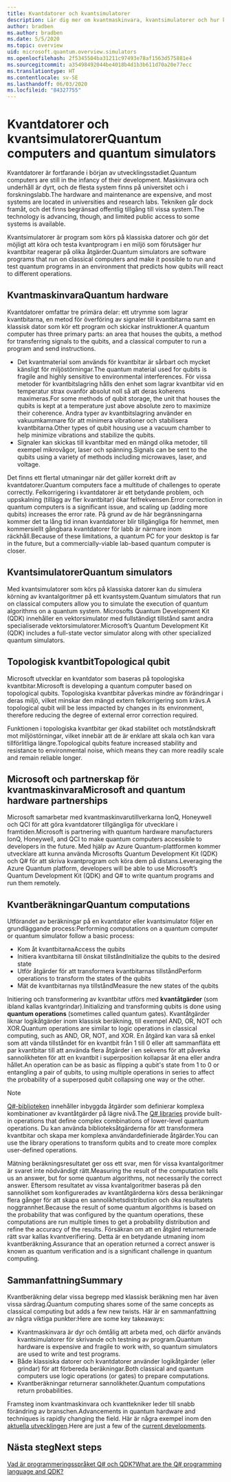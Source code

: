 ```yaml
---
title: Kvantdatorer och kvantsimulatorer
description: Lär dig mer om kvantmaskinvara, kvantsimulatorer och hur kvantåtgärder fungerar.
author: bradben
ms.author: bradben
ms.date: 5/5/2020
ms.topic: overview
uid: microsoft.quantum.overview.simulators
ms.openlocfilehash: 2f5345504ba31211c97493e78af1563d575881e4
ms.sourcegitcommit: a35498492044be4018b4d1b3b611d70a20e77ecc
ms.translationtype: HT
ms.contentlocale: sv-SE
ms.lasthandoff: 06/03/2020
ms.locfileid: "84327755"
---
```

# <a name="quantum-computers-and-quantum-simulators"></a><span data-ttu-id="d4ce4-103">Kvantdatorer och kvantsimulatorer</span><span class="sxs-lookup"><span data-stu-id="d4ce4-103">Quantum computers and quantum simulators</span></span>

<span data-ttu-id="d4ce4-104">Kvantdatorer är fortfarande i början av utvecklingsstadiet.</span><span class="sxs-lookup"><span data-stu-id="d4ce4-104">Quantum computers are still in the infancy of their development.</span></span> <span data-ttu-id="d4ce4-105">Maskinvara och underhåll är dyrt, och de flesta system finns på universitet och i forskningslabb.</span><span class="sxs-lookup"><span data-stu-id="d4ce4-105">The hardware and maintenance are expensive, and most systems are located in universities and research labs.</span></span> <span data-ttu-id="d4ce4-106">Tekniken går dock framåt, och det finns begränsad offentlig tillgång till vissa system.</span><span class="sxs-lookup"><span data-stu-id="d4ce4-106">The technology is advancing, though, and limited public access to some systems is available.</span></span>

<span data-ttu-id="d4ce4-107">Kvantsimulatorer är program som körs på klassiska datorer och gör det möjligt att köra och testa kvantprogram i en miljö som förutsäger hur kvantbitar reagerar på olika åtgärder.</span><span class="sxs-lookup"><span data-stu-id="d4ce4-107">Quantum simulators are software programs that run on classical computers and make it possible to run and test quantum programs in an environment that predicts how qubits will react to different operations.</span></span>

## <a name="quantum-hardware"></a><span data-ttu-id="d4ce4-108">Kvantmaskinvara</span><span class="sxs-lookup"><span data-stu-id="d4ce4-108">Quantum hardware</span></span>

<span data-ttu-id="d4ce4-109">Kvantdatorer omfattar tre primära delar: ett utrymme som lagrar kvantbitarna, en metod för överföring av signaler till kvantbitarna samt en klassisk dator som kör ett program och skickar instruktioner.</span><span class="sxs-lookup"><span data-stu-id="d4ce4-109">A quantum computer has three primary parts: an area that houses the qubits, a method for transferring signals to the qubits, and a classical computer to run a program and send instructions.</span></span>

- <span data-ttu-id="d4ce4-110">Det kvantmaterial som används för kvantbitar är sårbart och mycket känsligt för miljöstörningar.</span><span class="sxs-lookup"><span data-stu-id="d4ce4-110">The quantum material used for qubits is fragile and highly sensitive to environmental interferences.</span></span> <span data-ttu-id="d4ce4-111">För vissa metoder för kvantbitslagring hålls den enhet som lagrar kvantbitar vid en temperatur strax ovanför absolut noll så att deras koherens maximeras.</span><span class="sxs-lookup"><span data-stu-id="d4ce4-111">For some methods of qubit storage, the unit that houses the qubits is kept at a temperature just above absolute zero to maximize their coherence.</span></span> <span data-ttu-id="d4ce4-112">Andra typer av kvantbitslagring använder en vakuumkammare för att minimera vibrationer och stabilisera kvantbitarna.</span><span class="sxs-lookup"><span data-stu-id="d4ce4-112">Other types of qubit housing use a vacuum chamber to help minimize vibrations and stabilize the qubits.</span></span>  
- <span data-ttu-id="d4ce4-113">Signaler kan skickas till kvantbitar med en mängd olika metoder, till exempel mikrovågor, laser och spänning.</span><span class="sxs-lookup"><span data-stu-id="d4ce4-113">Signals can be sent to the qubits using a variety of methods including microwaves, laser, and voltage.</span></span>

<span data-ttu-id="d4ce4-114">Det finns ett flertal utmaningar när det gäller korrekt drift av kvantdatorer.</span><span class="sxs-lookup"><span data-stu-id="d4ce4-114">Quantum computers face a multitude of challenges to operate correctly.</span></span> <span data-ttu-id="d4ce4-115">Felkorrigering i kvantdatorer är ett betydande problem, och uppskalning (tillägg av fler kvantbitar) ökar felfrekvensen.</span><span class="sxs-lookup"><span data-stu-id="d4ce4-115">Error correction in quantum computers is a significant issue, and scaling up (adding more qubits) increases the error rate.</span></span> <span data-ttu-id="d4ce4-116">På grund av de här begränsningarna kommer det ta lång tid innan kvantdatorer blir tillgängliga för hemmet, men kommersiellt gångbara kvantdatorer för labb är närmare inom räckhåll.</span><span class="sxs-lookup"><span data-stu-id="d4ce4-116">Because of these limitations, a quantum PC for your desktop is far in the future, but a commercially-viable lab-based quantum computer is closer.</span></span>

## <a name="quantum-simulators"></a><span data-ttu-id="d4ce4-117">Kvantsimulatorer</span><span class="sxs-lookup"><span data-stu-id="d4ce4-117">Quantum simulators</span></span>

<span data-ttu-id="d4ce4-118">Med kvantsimulatorer som körs på klassiska datorer kan du simulera körning av kvantalgoritmer på ett kvantsystem.</span><span class="sxs-lookup"><span data-stu-id="d4ce4-118">Quantum simulators that run on classical computers allow you to simulate the execution of quantum algorithms on a quantum system.</span></span>  <span data-ttu-id="d4ce4-119">Microsofts Quantum Development Kit (QDK) innehåller en vektorsimulator med fullständigt tillstånd samt andra specialiserade vektorsimulatorer.</span><span class="sxs-lookup"><span data-stu-id="d4ce4-119">Microsoft’s Quantum Development Kit (QDK) includes a full-state vector simulator along with other specialized quantum simulators.</span></span>

## <a name="topological-qubit"></a><span data-ttu-id="d4ce4-120">Topologisk kvantbit</span><span class="sxs-lookup"><span data-stu-id="d4ce4-120">Topological qubit</span></span>

<span data-ttu-id="d4ce4-121">Microsoft utvecklar en kvantdator som baseras på topologiska kvantbitar.</span><span class="sxs-lookup"><span data-stu-id="d4ce4-121">Microsoft is developing a quantum computer based on topological qubits.</span></span> <span data-ttu-id="d4ce4-122">Topologiska kvantbitar påverkas mindre av förändringar i deras miljö, vilket minskar den mängd extern felkorrigering som krävs.</span><span class="sxs-lookup"><span data-stu-id="d4ce4-122">A topological qubit will be less impacted by changes in its environment, therefore reducing the degree of external error correction required.</span></span>

<span data-ttu-id="d4ce4-123">Funktionen i topologiska kvantbitar ger ökad stabilitet och motståndskraft mot miljöstörningar, vilket innebär att de är enklare att skala och kan vara tillförlitliga längre.</span><span class="sxs-lookup"><span data-stu-id="d4ce4-123">Topological qubits feature increased stability and resistance to environmental noise, which means they can more readily scale and remain reliable longer.</span></span>

## <a name="microsoft-and-quantum-hardware-partnerships"></a><span data-ttu-id="d4ce4-124">Microsoft och partnerskap för kvantmaskinvara</span><span class="sxs-lookup"><span data-stu-id="d4ce4-124">Microsoft and quantum hardware partnerships</span></span>

<span data-ttu-id="d4ce4-125">Microsoft samarbetar med kvantmaskinvarutillverkarna IonQ, Honeywell och QCI för att göra kvantdatorer tillgängliga för utvecklare i framtiden.</span><span class="sxs-lookup"><span data-stu-id="d4ce4-125">Microsoft is partnering with quantum hardware manufacturers IonQ, Honeywell, and QCI to make quantum computers accessible to developers in the future.</span></span> <span data-ttu-id="d4ce4-126">Med hjälp av Azure Quantum-plattformen kommer utvecklare att kunna använda Microsofts Quantum Development Kit (QDK) och Q# för att skriva kvantprogram och köra dem på distans.</span><span class="sxs-lookup"><span data-stu-id="d4ce4-126">Leveraging the Azure Quantum platform, developers will be able to use Microsoft’s Quantum Development Kit (QDK) and Q# to write quantum programs and run them remotely.</span></span>

## <a name="quantum-computations"></a><span data-ttu-id="d4ce4-127">Kvantberäkningar</span><span class="sxs-lookup"><span data-stu-id="d4ce4-127">Quantum computations</span></span>

<span data-ttu-id="d4ce4-128">Utförandet av beräkningar på en kvantdator eller kvantsimulator följer en grundläggande process:</span><span class="sxs-lookup"><span data-stu-id="d4ce4-128">Performing computations on a quantum computer or quantum simulator follow a basic process:</span></span>

- <span data-ttu-id="d4ce4-129">Kom åt kvantbitarna</span><span class="sxs-lookup"><span data-stu-id="d4ce4-129">Access the qubits</span></span>
- <span data-ttu-id="d4ce4-130">Initiera kvantbitarna till önskat tillstånd</span><span class="sxs-lookup"><span data-stu-id="d4ce4-130">Initialize the qubits to the desired state</span></span>
- <span data-ttu-id="d4ce4-131">Utför åtgärder för att transformera kvantbitarnas tillstånd</span><span class="sxs-lookup"><span data-stu-id="d4ce4-131">Perform operations to transform the states of the qubits</span></span>
- <span data-ttu-id="d4ce4-132">Mät de kvantbitarnas nya tillstånd</span><span class="sxs-lookup"><span data-stu-id="d4ce4-132">Measure the new states of the qubits</span></span>

<span data-ttu-id="d4ce4-133">Initiering och transformering av kvantbitar utförs med **kvantåtgärder** (som ibland kallas kvantgrindar).</span><span class="sxs-lookup"><span data-stu-id="d4ce4-133">Initializing and transforming qubits is done using **quantum operations** (sometimes called quantum gates).</span></span> <span data-ttu-id="d4ce4-134">Kvantåtgärder liknar logikåtgärder inom klassisk beräkning, till exempel AND, OR, NOT och XOR.</span><span class="sxs-lookup"><span data-stu-id="d4ce4-134">Quantum operations are similar to logic operations in classical computing, such as AND, OR, NOT, and XOR.</span></span> <span data-ttu-id="d4ce4-135">En åtgärd kan vara så enkel som att vända tillståndet för en kvantbit från 1 till 0 eller att sammanfläta ett par kvantbitar till att använda flera åtgärder i en sekvens för att påverka sannolikheten för att en kvantbit i superposition kollapsar åt ena eller andra hållet.</span><span class="sxs-lookup"><span data-stu-id="d4ce4-135">An operation can be as basic as flipping a qubit's state from 1 to 0 or entangling a pair of qubits, to using multiple operations in series to affect the probability of a superposed qubit collapsing one way or the other.</span></span>

> [!NOTE] 
> <span data-ttu-id="d4ce4-136">[Q#-biblioteken](xref:microsoft.quantum.libraries) innehåller inbyggda åtgärder som definierar komplexa kombinationer av kvantåtgärder på lägre nivå.</span><span class="sxs-lookup"><span data-stu-id="d4ce4-136">The [Q# libraries](xref:microsoft.quantum.libraries) provide built-in operations that define complex combinations of lower-level quantum operations.</span></span> <span data-ttu-id="d4ce4-137">Du kan använda biblioteksåtgärderna för att transformera kvantbitar och skapa mer komplexa användardefinierade åtgärder.</span><span class="sxs-lookup"><span data-stu-id="d4ce4-137">You can use the library operations to transform qubits and to create more complex user-defined operations.</span></span>  

<span data-ttu-id="d4ce4-138">Mätning beräkningsresultatet ger oss ett svar, men för vissa kvantalgoritmer är svaret inte nödvändigt rätt.</span><span class="sxs-lookup"><span data-stu-id="d4ce4-138">Measuring the result of the computation tells us an answer, but for some quantum algorithms, not necessarily the correct answer.</span></span> <span data-ttu-id="d4ce4-139">Eftersom resultatet av vissa kvantalgoritmer baseras på den sannolikhet som konfigurerades av kvantåtgärderna körs dessa beräkningar flera gånger för att skapa en sannolikhetsdistribution och öka resultatets noggrannhet.</span><span class="sxs-lookup"><span data-stu-id="d4ce4-139">Because the result of some quantum algorithms is based on the probability that was configured by the quantum operations, these computations are run multiple times to get a probability distribution and refine the accuracy of the results.</span></span>  <span data-ttu-id="d4ce4-140">Försäkran om att en åtgärd returnerade rätt svar kallas kvantverifiering. Detta är en betydande utmaning inom kvantberäkning.</span><span class="sxs-lookup"><span data-stu-id="d4ce4-140">Assurance that an operation returned a correct answer is known as quantum verification and is a significant challenge in quantum computing.</span></span>

## <a name="summary"></a><span data-ttu-id="d4ce4-141">Sammanfattning</span><span class="sxs-lookup"><span data-stu-id="d4ce4-141">Summary</span></span>

<span data-ttu-id="d4ce4-142">Kvantberäkning delar vissa begrepp med klassisk beräkning men har även vissa särdrag.</span><span class="sxs-lookup"><span data-stu-id="d4ce4-142">Quantum computing shares some of the same concepts as classical computing but adds a few new twists.</span></span> <span data-ttu-id="d4ce4-143">Här är en sammanfattning av några viktiga punkter:</span><span class="sxs-lookup"><span data-stu-id="d4ce4-143">Here are some key takeaways:</span></span>

- <span data-ttu-id="d4ce4-144">Kvantmaskinvara är dyr och ömtålig att arbeta med, och därför används kvantsimulatorer för skrivande och testning av program.</span><span class="sxs-lookup"><span data-stu-id="d4ce4-144">Quantum hardware is expensive and fragile to work with, so quantum simulators are used to write and test programs.</span></span>
- <span data-ttu-id="d4ce4-145">Både klassiska datorer och kvantdatorer använder logikåtgärder (eller grindar) för att förbereda beräkningar.</span><span class="sxs-lookup"><span data-stu-id="d4ce4-145">Both classical and quantum computers use logic operations (or gates) to prepare computations.</span></span>
- <span data-ttu-id="d4ce4-146">Kvantberäkningar returnerar sannolikheter.</span><span class="sxs-lookup"><span data-stu-id="d4ce4-146">Quantum computations return probabilities.</span></span>

<span data-ttu-id="d4ce4-147">Framsteg inom kvantmaskinvara och kvanttekniker leder till snabb förändring av branschen.</span><span class="sxs-lookup"><span data-stu-id="d4ce4-147">Advancements in quantum hardware and techniques is rapidly changing the field.</span></span> <span data-ttu-id="d4ce4-148">Här är några exempel inom den [aktuella utvecklingen](https://phys.org/search/?search=quantum+computer&s=0).</span><span class="sxs-lookup"><span data-stu-id="d4ce4-148">Here are just a few of the [current developments](https://phys.org/search/?search=quantum+computer&s=0).</span></span>

## <a name="next-steps"></a><span data-ttu-id="d4ce4-149">Nästa steg</span><span class="sxs-lookup"><span data-stu-id="d4ce4-149">Next steps</span></span>

[<span data-ttu-id="d4ce4-150">Vad är programmeringsspråket Q# och QDK?</span><span class="sxs-lookup"><span data-stu-id="d4ce4-150">What are the Q# programming language and QDK?</span></span>](xref:microsoft.quantum.overview.q-sharp)
